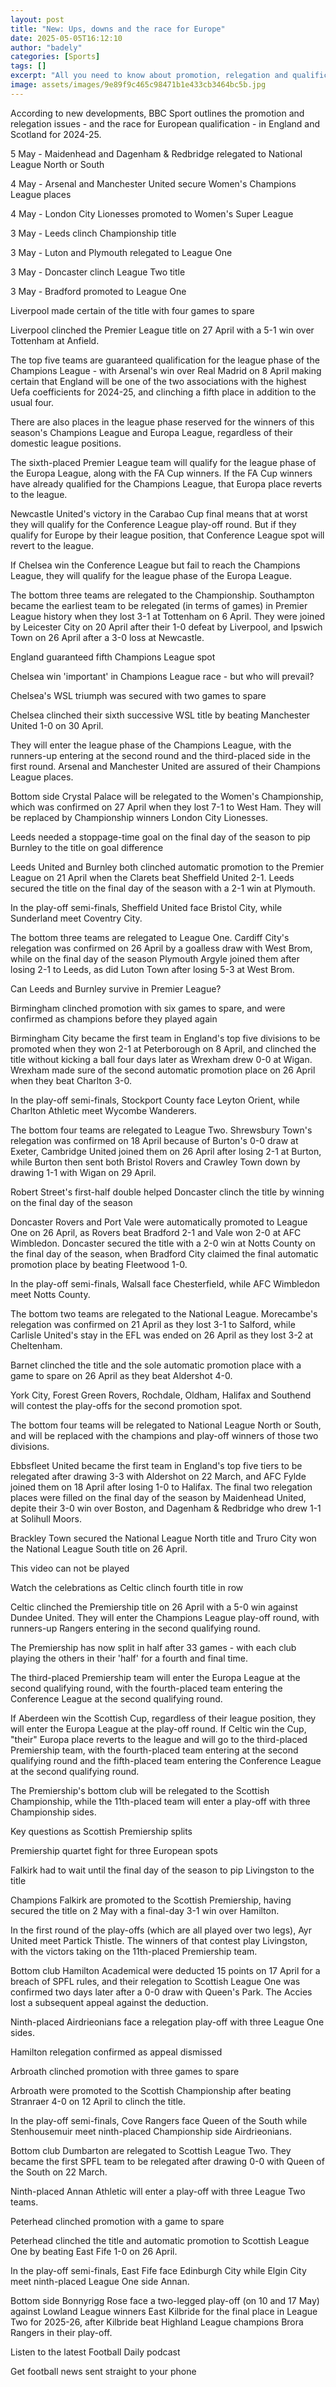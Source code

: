 ```yaml
---
layout: post
title: "New: Ups, downs and the race for Europe"
date: 2025-05-05T16:12:10
author: "badely"
categories: [Sports]
tags: []
excerpt: "All you need to know about promotion, relegation and qualification for Europe in England and Scotland's top men's football leagues, and the Women's Su"
image: assets/images/9e89f9c465c98471b1e433cb3464bc5b.jpg
---
```


According to new developments, BBC Sport outlines the promotion and relegation issues - and the race for European qualification - in England and Scotland for 2024-25.

5 May - Maidenhead and Dagenham & Redbridge relegated to National League North or South

4 May - Arsenal and Manchester United secure Women's Champions League places

4 May - London City Lionesses promoted to Women's Super League

3 May - Leeds clinch Championship title

3 May - Luton and Plymouth relegated to League One

3 May - Doncaster clinch League Two title

3 May - Bradford promoted to League One

Liverpool made certain of the title with four games to spare

Liverpool clinched the Premier League title on 27 April with a 5-1 win over Tottenham at Anfield.

The top five teams are guaranteed qualification for the league phase of the Champions League - with Arsenal's win over Real Madrid on 8 April making certain that England will be one of the two associations with the highest Uefa coefficients for 2024-25, and clinching a fifth place in addition to the usual four.

There are also places in the league phase reserved for the winners of this season's Champions League and Europa League, regardless of their domestic league positions.

The sixth-placed Premier League team will qualify for the league phase of the Europa League, along with the FA Cup winners. If the FA Cup winners have already qualified for the Champions League, that Europa place reverts to the league.

Newcastle United's victory in the Carabao Cup final means that at worst they will qualify for the Conference League play-off round. But if they qualify for Europe by their league position, that Conference League spot will revert to the league.

If Chelsea win the Conference League but fail to reach the Champions League, they will qualify for the league phase of the Europa League.

The bottom three teams are relegated to the Championship. Southampton became the earliest team to be relegated (in terms of games) in Premier League history when they lost 3-1 at Tottenham on 6 April. They were joined by Leicester City on 20 April after their 1-0 defeat by Liverpool, and Ipswich Town on 26 April after a 3-0 loss at Newcastle.

England guaranteed fifth Champions League spot

Chelsea win 'important' in Champions League race - but who will prevail?

Chelsea's WSL triumph was secured with two games to spare

Chelsea clinched their sixth successive WSL title by beating Manchester United 1-0 on 30 April.

They will enter the league phase of the Champions League, with the runners-up entering at the second round and the third-placed side in the first round. Arsenal and Manchester United are assured of their Champions League places.

Bottom side Crystal Palace will be relegated to the Women's Championship, which was confirmed on 27 April when they lost 7-1 to West Ham. They will be replaced by Championship winners London City Lionesses.

Leeds needed a stoppage-time goal on the final day of the season to pip Burnley to the title on goal difference

Leeds United and Burnley both clinched automatic promotion to the Premier League on 21 April when the Clarets beat Sheffield United 2-1. Leeds secured the title on the final day of the season with a 2-1 win at Plymouth.

In the play-off semi-finals, Sheffield United face Bristol City, while Sunderland meet Coventry City.

The bottom three teams are relegated to League One. Cardiff City's relegation was confirmed on 26 April by a goalless draw with West Brom, while on the final day of the season Plymouth Argyle joined them after losing 2-1 to Leeds, as did Luton Town after losing 5-3 at West Brom.

Can Leeds and Burnley survive in Premier League?

Birmingham clinched promotion with six games to spare, and were confirmed as champions before they played again

Birmingham City became the first team in England's top five divisions to be promoted when they won 2-1 at Peterborough on 8 April, and clinched the title without kicking a ball four days later as Wrexham drew 0-0 at Wigan. Wrexham made sure of the second automatic promotion place on 26 April when they beat Charlton 3-0.

In the play-off semi-finals, Stockport County face Leyton Orient, while Charlton Athletic meet Wycombe Wanderers.

The bottom four teams are relegated to League Two. Shrewsbury Town's relegation was confirmed on 18 April because of Burton's 0-0 draw at Exeter, Cambridge United joined them on 26 April after losing 2-1 at Burton, while Burton then sent both Bristol Rovers and Crawley Town down by drawing 1-1 with Wigan on 29 April.

Robert Street's first-half double helped Doncaster clinch the title by winning on the final day of the season

Doncaster Rovers and Port Vale were automatically promoted to League One on 26 April, as Rovers beat Bradford 2-1 and Vale won 2-0 at AFC Wimbledon. Doncaster secured the title with a 2-0 win at Notts County on the final day of the season, when Bradford City claimed the final automatic promotion place by beating Fleetwood 1-0.

In the play-off semi-finals, Walsall face Chesterfield, while AFC Wimbledon meet Notts County.

The bottom two teams are relegated to the National League. Morecambe's relegation was confirmed on 21 April as they lost 3-1 to Salford, while Carlisle United's stay in the EFL was ended on 26 April as they lost 3-2 at Cheltenham.

Barnet clinched the title and the sole automatic promotion place with a game to spare on 26 April as they beat Aldershot 4-0.

York City, Forest Green Rovers, Rochdale, Oldham, Halifax and Southend will contest the play-offs for the second promotion spot.

The bottom four teams will be relegated to National League North or South, and will be replaced with the champions and play-off winners of those two divisions.

Ebbsfleet United became the first team in England's top five tiers to be relegated after drawing 3-3 with Aldershot on 22 March, and AFC Fylde joined them on 18 April after losing 1-0 to Halifax. The final two relegation places were filled on the final day of the season by Maidenhead United, depite their 3-0 win over Boston, and Dagenham & Redbridge who drew 1-1 at Solihull Moors.

Brackley Town secured the National League North title and Truro City won the National League South title on 26 April.

This video can not be played

Watch the celebrations as Celtic clinch fourth title in row

Celtic clinched the Premiership title on 26 April with a 5-0 win against Dundee United. They will enter the Champions League play-off round, with runners-up Rangers entering in the second qualifying round.

The Premiership has now split in half after 33 games - with each club playing the others in their 'half' for a fourth and final time.

The third-placed Premiership team will enter the Europa League at the second qualifying round, with the fourth-placed team entering the Conference League at the second qualifying round.

If Aberdeen win the Scottish Cup, regardless of their league position, they will enter the Europa League at the play-off round. If Celtic win the Cup, "their" Europa place reverts to the league and will go to the third-placed Premiership team, with the fourth-placed team entering at the second qualifying round and the fifth-placed team entering the Conference League at the second qualifying round.

The Premiership's bottom club will be relegated to the Scottish Championship, while the 11th-placed team will enter a play-off with three Championship sides.

Key questions as Scottish Premiership splits

Premiership quartet fight for three European spots

Falkirk had to wait until the final day of the season to pip Livingston to the title

Champions Falkirk are promoted to the Scottish Premiership, having secured the title on 2 May with a final-day 3-1 win over Hamilton.

In the first round of the play-offs (which are all played over two legs), Ayr United meet Partick Thistle. The winners of that contest play Livingston, with the victors taking on the 11th-placed Premiership team.

Bottom club Hamilton Academical were deducted 15 points on 17 April for a breach of SPFL rules, and their relegation to Scottish League One was confirmed two days later after a 0-0 draw with Queen's Park. The Accies lost a subsequent appeal against the deduction.

Ninth-placed Airdrieonians face a relegation play-off with three League One sides.

Hamilton relegation confirmed as appeal dismissed

Arbroath clinched promotion with three games to spare

Arbroath were promoted to the Scottish Championship after beating Stranraer 4-0 on 12 April to clinch the title.

In the play-off semi-finals, Cove Rangers face Queen of the South while Stenhousemuir meet ninth-placed Championship side Airdrieonians.

Bottom club Dumbarton are relegated to Scottish League Two. They became the first SPFL team to be relegated after drawing 0-0 with Queen of the South on 22 March.

Ninth-placed Annan Athletic will enter a play-off with three League Two teams.

Peterhead clinched promotion with a game to spare

Peterhead clinched the title and automatic promotion to Scottish League One by beating East Fife 1-0 on 26 April.

In the play-off semi-finals, East Fife face Edinburgh City while Elgin City meet ninth-placed League One side Annan.

Bottom side Bonnyrigg Rose face a two-legged play-off (on 10 and 17 May) against Lowland League winners East Kilbride for the final  place in League Two for 2025-26, after Kilbride beat Highland League champions Brora Rangers in their play-off.

Listen to the latest Football Daily podcast

Get football news sent straight to your phone

